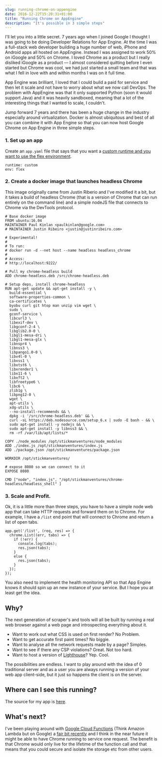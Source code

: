 ```yaml
---
slug: running-chrome-on-appengine
date: 2016-12-22T15:20:31+01:00
title: "Running Chrome on AppEngine"
description: "It's possible in 3 simple steps"
---
```


I'll let you into a little secret. 7 years ago when I joined Google I thought I
was going to be doing Developer Relations for App Engine. At the time I was a
full-stack web developer building a huge number of web, iPhone and Android apps
all hosted on AppEngine. Instead I was assigned to work 50% on iGoogle and 50%
on Chrome. I loved Chrome as a product but I really disliked iGoogle as a
product &mdash; I almost considered quitting before I even started but Chrome
was cool, we had just started a small team and that was what I fell in love
with and within months I was on it full time.

App Engine was brilliant, I loved that I could build a paid for service and then
let it scale and not have to worry about what we now call DevOps. The problem
with AppEngine was that it only supported Python (soon it would support Java)
and it was heavily sandboxed, meaning that a lot of the interesting things that
I wanted to scale, I couldn't.

Jump forward 7 years and there has been a huge change in the industry especially
around virtualization. Docker is almost ubiquitous and best of all you can 
combine it with App Engine so that you can now host Google Chrome on App Engine
in three simple steps.

### 1. Set up an app

Create an `app.yaml` file that says that you want a [custom runtime and you want
to use the flex environment](https://cloud.google.com/appengine/docs/flexible/custom-runtimes/).

```
runtime: custom
env: flex
```
### 2. Create a docker image that launches headless Chrome

This image originally came from Justin Riberio and I've modified it a bit, but
it takes a build of headless Chrome (that is a version of Chrome that can 
run entirely on the command line) and a simple nodeJS file that connects
to Chrome via the DevTools protocol.

```
# Base docker image
FROM ubuntu:16.04
MAINTAINER Paul Kinlan <paulkinlan@google.com>
# MAINTAINER Justin Ribeiro <justin@justinribeiro.com>

# Experimental! 
#
# To run:
# docker run -d --net host --name headless headless_chrome
# 
# Access:
# http://localhost:9222/

# Pull my chrome-headless build
ADD chrome-headless.deb /src/chrome-headless.deb

# Setup deps, install chrome-headless
RUN apt-get update && apt-get install -y \
  build-essential \
  software-properties-common \
  ca-certificates \
  byobu curl git htop man unzip vim wget \
  sudo \
  gconf-service \
  libcurl3 \
  libexif-dev \
  libgconf-2-4 \
  libglib2.0-0 \ 
  libgl1-mesa-dri \
  libgl1-mesa-glx \
  libnspr4 \
  libnss3 \
  libpango1.0-0 \
  libv4l-0 \
  libxss1 \
  libxtst6 \
  libxrender1 \ 
  libx11-6 \ 
  libxft2 \ 
  libfreetype6 \ 
  libc6 \ 
  zlib1g \ 
  libpng12-0 \
  wget \
  apt-utils \
  xdg-utils \
  --no-install-recommends && \
  dpkg -i '/src/chrome-headless.deb' && \
  curl -sL https://deb.nodesource.com/setup_6.x | sudo -E bash - && \
  sudo apt-get install -y nodejs && \
  sudo apt-get install -y libnss3 && \
  rm -rf /var/lib/apt/lists/*

COPY ./node_modules /opt/stickmanventures/node_modules
ADD ./index.js /opt/stickmanventures/index.js
ADD ./package.json /opt/stickmanventures/package.json

WORKDIR /opt/stickmanventures/

# expose 8080 so we can connect to it
EXPOSE 8080

CMD ["node", "index.js", "/opt/stickmanventures/chrome-headless/headless_shell" ]
```

### 3. Scale and Profit.

Ok, it is a little more than three steps, you have to have a simple node web app
that can take HTTP requests and forward them on to Chrome. For example, I have
a `/list` end point that will connect to Chrome and return a list of open tabs.

```
app.get('/list', (req, res) => {
  chrome.List((err, tabs) => {
    if (!err) {
      console.log(tabs);
      res.json(tabs);
    }
    else {
      res.json(tabs);
    }
  });
});
```

You also need to implement the health monitoring API so that App Engine knows
it should spin up an new instance of your service. But I hope you at least
get the idea.

## Why?

The next generation of scraper's and tools will all be built by running a real 
web browser against a web page and introspecting everything about it.

* Want to work out what CSS is used on first render? No Problem.
* Want to get accurate first paint times? No biggie.
* Want to analyse all the network requests made by a page? Simples.
* Want to see if there any CSP violations? Great. Not too hard.
* Want to host a version of [Lighthouse](https://github.com/GoogleChrome/lighthouse)? Yep. Cool.

The possibilities are endless. I want to play around with the idea of 0
traditional server and as a user you are always running a version of your web
app client-side, but it just so happens the client is on the server.

## Where can I see this running?

The source for my app is [here](https://github.com/PaulKinlan/chromeonhome/).

## What's next?

I've been playing around with [Google Cloud
Functions](https://cloud.google.com/functions/docs/) (Think Amazon Lambda but on
Google) a [fair bit
recently](https://github.com/PaulKinlan/pushit/tree/master/cloud-functions) and
I think in the near future it might be able to have Chrome running to service
one request. The benefit is that Chrome would only live for the lifetime of the
function call and that means that you could secure and isolate the storage
etc from other users.